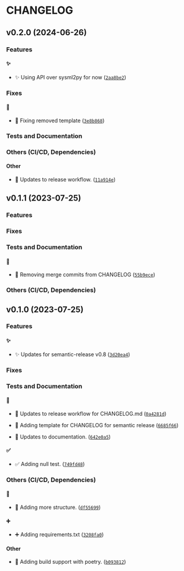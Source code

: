 # CHANGELOG




## v0.2.0 (2024-06-26)
### Features
#### :sparkles:

* :sparkles: Using API over sysml2py for now ([`2aa8be2`](https://github.com/Westfall-io/windstorm/commit/2aa8be2bb95343c5293ab48ff26f4ded3928a892))

### Fixes

#### :bug:

* :bug: Fixing removed template ([`3e8b868`](https://github.com/Westfall-io/windstorm/commit/3e8b8681b0c316a7f72521123891d037c72b55ce))

### Tests and Documentation

### Others (CI/CD, Dependencies)

#### Other

* :green_heart: Updates to release workflow. ([`11a914e`](https://github.com/Westfall-io/windstorm/commit/11a914e6a63dd8a48b7f365f50d7e2251ea6b5c4))

## v0.1.1 (2023-07-25)
### Features
### Fixes

### Tests and Documentation

#### :memo:

* :memo: Removing merge commits from CHANGELOG ([`55b9ece`](https://github.com/Westfall-io/windstorm/commit/55b9ece5ec1da4e59532b934bdbee61c68bd0f1e))

### Others (CI/CD, Dependencies)

## v0.1.0 (2023-07-25)
### Features
#### :sparkles:

* :sparkles: Updates for semantic-release v0.8 ([`3d20ea4`](https://github.com/Westfall-io/windstorm/commit/3d20ea46e6ef721cf69e68ea61c74384dc7c3ab6))

### Fixes

### Tests and Documentation

#### :memo:

* :memo: Updates to release workflow for CHANGELOG.md ([`0a4281d`](https://github.com/Westfall-io/windstorm/commit/0a4281ddccada66a7da8c309cf4d1ce88ce4cf2c))

* :memo: Adding template for CHANGELOG for semantic release ([`6685f66`](https://github.com/Westfall-io/windstorm/commit/6685f66b62162b03fdff96c597ebf3dd8d32eb23))

* :memo: Updates to documentation. ([`642e0a5`](https://github.com/Westfall-io/windstorm/commit/642e0a5001d8268eca5473060c440831e22f52e0))

#### :white_check_mark:

* :white_check_mark: Adding null test. ([`749fd48`](https://github.com/Westfall-io/windstorm/commit/749fd48a7b2d4f304bace4b7f17f1cc44d39c50f))

### Others (CI/CD, Dependencies)

#### :construction:

* :construction: Adding more structure. ([`df55699`](https://github.com/Westfall-io/windstorm/commit/df556997d5b53342bf84db850170e3649fdaa0d8))

#### :heavy_plus_sign:

* :heavy_plus_sign: Adding requirements.txt ([`3208fa0`](https://github.com/Westfall-io/windstorm/commit/3208fa059fea3440061aad8c1294964aeb924cb2))

#### Other

* :tada: Adding build support with poetry. ([`b093812`](https://github.com/Westfall-io/windstorm/commit/b093812e6fe5454868507ba23683fe25dc3deded))
